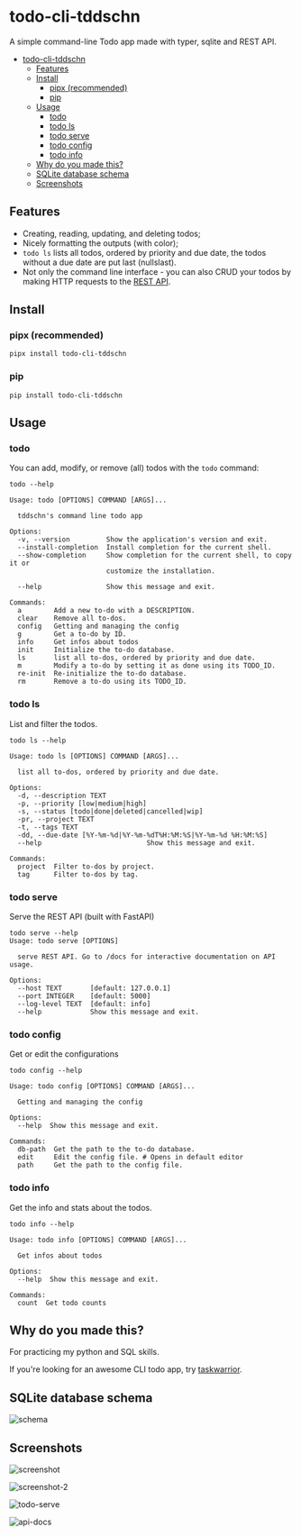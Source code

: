 # todo-cli-tddschn

A simple command-line Todo app made with typer, sqlite and REST API.

- [todo-cli-tddschn](#todo-cli-tddschn)
	- [Features](#features)
	- [Install](#install)
		- [pipx (recommended)](#pipx-recommended)
		- [pip](#pip)
	- [Usage](#usage)
		- [todo](#todo)
		- [todo ls](#todo-ls)
		- [todo serve](#todo-serve)
		- [todo config](#todo-config)
		- [todo info](#todo-info)
	- [Why do you made this?](#why-do-you-made-this)
	- [SQLite database schema](#sqlite-database-schema)
	- [Screenshots](#screenshots)

## Features
- Creating, reading, updating, and deleting todos;
- Nicely formatting the outputs (with color);
- `todo ls` lists all todos, ordered by priority and due date, the todos without a due date are put last (nullslast).
- Not only the command line interface - you can also CRUD your todos by making HTTP requests to the [REST API](#todo-serve).

## Install

### pipx (recommended)
```
pipx install todo-cli-tddschn
```

### pip
```
pip install todo-cli-tddschn
```

## Usage

### todo

You can add, modify, or remove (all) todos with the `todo` command:

```
todo --help

Usage: todo [OPTIONS] COMMAND [ARGS]...

  tddschn's command line todo app

Options:
  -v, --version         Show the application's version and exit.
  --install-completion  Install completion for the current shell.
  --show-completion     Show completion for the current shell, to copy it or
                        customize the installation.

  --help                Show this message and exit.

Commands:
  a        Add a new to-do with a DESCRIPTION.
  clear    Remove all to-dos.
  config   Getting and managing the config
  g        Get a to-do by ID.
  info     Get infos about todos
  init     Initialize the to-do database.
  ls       list all to-dos, ordered by priority and due date.
  m        Modify a to-do by setting it as done using its TODO_ID.
  re-init  Re-initialize the to-do database.
  rm       Remove a to-do using its TODO_ID.
```

### todo ls

List and filter the todos.

```
todo ls --help

Usage: todo ls [OPTIONS] COMMAND [ARGS]...

  list all to-dos, ordered by priority and due date.

Options:
  -d, --description TEXT
  -p, --priority [low|medium|high]
  -s, --status [todo|done|deleted|cancelled|wip]
  -pr, --project TEXT
  -t, --tags TEXT
  -dd, --due-date [%Y-%m-%d|%Y-%m-%dT%H:%M:%S|%Y-%m-%d %H:%M:%S]
  --help                          Show this message and exit.

Commands:
  project  Filter to-dos by project.
  tag      Filter to-dos by tag.
```

### todo serve

Serve the REST API (built with FastAPI)

```
todo serve --help
Usage: todo serve [OPTIONS]

  serve REST API. Go to /docs for interactive documentation on API usage.

Options:
  --host TEXT       [default: 127.0.0.1]
  --port INTEGER    [default: 5000]
  --log-level TEXT  [default: info]
  --help            Show this message and exit.
```

### todo config

Get or edit the configurations

```
todo config --help

Usage: todo config [OPTIONS] COMMAND [ARGS]...

  Getting and managing the config

Options:
  --help  Show this message and exit.

Commands:
  db-path  Get the path to the to-do database.
  edit     Edit the config file. # Opens in default editor
  path     Get the path to the config file.
```

### todo info

Get the info and stats about the todos.

```
todo info --help

Usage: todo info [OPTIONS] COMMAND [ARGS]...

  Get infos about todos

Options:
  --help  Show this message and exit.

Commands:
  count  Get todo counts
```


## Why do you made this?

For practicing my python and SQL skills.

If you're looking for an awesome CLI todo app, try [taskwarrior](https://taskwarrior.org/).
## SQLite database schema

![schema](images/diagram.png)

## Screenshots

![screenshot](images/screenshot.png)

![screenshot-2](images/screenshot-2.png)

![todo-serve](images/todo-serve.png)

![api-docs](images/api-docs.png)